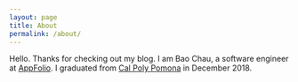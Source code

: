 ```yaml
---
layout: page
title: About
permalink: /about/
---
```


Hello. Thanks for checking out my blog. I am Bao Chau, a software engineer at [AppFolio](https://www.appfolioinc.com). I graduated from [Cal Poly Pomona](https://www.cpp.edu) in December 2018.

